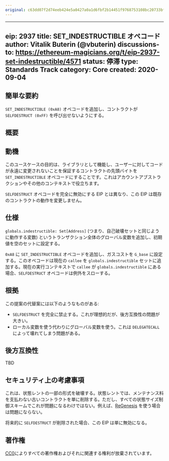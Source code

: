 ```yaml
---
original: c63dd07f2d74eeb424e5a0427a0a1d6fbf2b14451f9768753108bc20733bf710
---
```


---
eip: 2937
title: SET_INDESTRUCTIBLE オペコード
author: Vitalik Buterin (@vbuterin)
discussions-to: https://ethereum-magicians.org/t/eip-2937-set-indestructible/4571
status: 停滞
type: Standards Track
category: Core
created: 2020-09-04
---

## 簡単な要約

`SET_INDESTRUCTIBLE (0xA8)` オペコードを追加し、コントラクトが `SELFDESTRUCT (0xFF)` を呼び出せないようにする。

## 概要

## 動機

このユースケースの目的は、ライブラリとして機能し、ユーザーに対してコードが永遠に変更されないことを保証するコントラクトの先頭バイトを `SET_INDESTRUCTIBLE` オペコードにすることです。これはアカウントアブストラクションやその他のコンテキストで役立ちます。

`SELFDESTRUCT` オペコードを完全に無効にする EIP とは異なり、この EIP は既存のコントラクトの動作を変更しません。

## 仕様

`globals.indestructible: Set[Address]` (つまり、自己破壊セットと同じように動作する変数) というトランザクション全体のグローバル変数を追加し、初期値を空のセットに設定する。

`0xA8` に `SET_INDESTRUCTIBLE` オペコードを追加し、ガスコストを `G_base` に設定する。このオペコードは現在の `callee` を `globals.indestructible` セットに追加する。現在の実行コンテキストで `callee` が `globals.indestructible` にある場合、`SELFDESTRUCT` オペコードは例外をスローする。

## 根拠

この提案の代替案には以下のようなものがある:

* `SELFDESTRUCT` を完全に禁止する。これが理想的だが、後方互換性の問題が大きい。
* ローカル変数を使う代わりにグローバル変数を使う。これは `DELEGATECALL` によって壊れてしまう問題がある。

## 後方互換性

TBD

## セキュリティ上の考慮事項

これは、状態レントの一部の形式を破壊する。状態レントでは、メンテナンス料を支払わない古いコントラクトを単に削除する。ただし、すべての状態サイズ制御スキームでこれが問題になるわけではない。例えば、[ReGenesis](https://ledgerwatch.github.io/regenesis_plan.html) を使う場合は問題にならない。

将来的に `SELFDESTRUCT` が削除された場合、この EIP は単に無効になる。

## 著作権
[CC0](../LICENSE.md)によりすべての著作権およびそれに関連する権利が放棄されています。